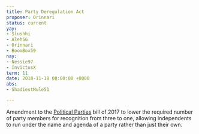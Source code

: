 ```yaml
---
title: Party Deregulation Act
proposer: Orinnari
status: current
yay:
- Slushhi
- Aleh56
- Orinnari
- BoomBox59
nay:
- Nessie97
- InvictusX
term: 11
date: 2018-11-18 00:00:00 +0000
abs:
- ShadiestMule51

---
```

Amendment to the [Political Parties](./b010) bill of 2017 to lower the required number of party members for recognition from three to one, allowing independents to run under the name and agenda of a party rather than just their own.
